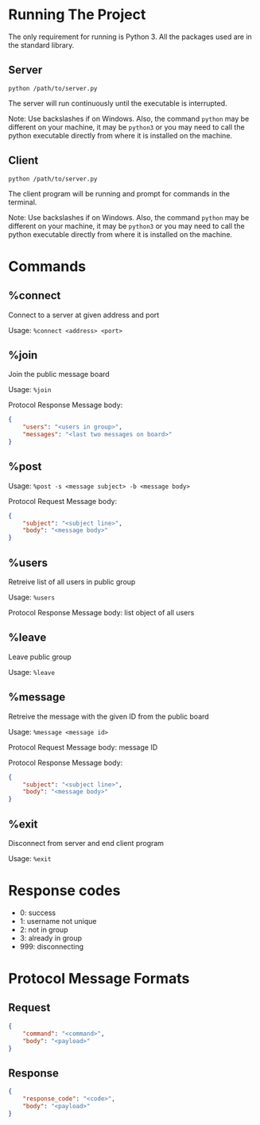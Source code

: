 # Running The Project

The only requirement for running is Python 3. All the packages used are in the standard library.

## Server

`python /path/to/server.py`

The server will run continuously until the executable is interrupted.

Note: Use backslashes if on Windows. Also, the command `python` may be different on your machine, it may be `python3` or you may need to call the python executable directly from where it is installed on the machine.

## Client

`python /path/to/server.py`

The client program will be running and prompt for commands in the terminal. 

Note: Use backslashes if on Windows. Also, the command `python` may be different on your machine, it may be `python3` or you may need to call the python executable directly from where it is installed on the machine.

# Commands

## %connect

Connect to a server at given address and port

Usage: `%connect <address> <port>`

## %join

Join the public message board

Usage: `%join`

Protocol Response Message body:

```json
{
    "users": "<users in group>",
    "messages": "<last two messages on board>"
}
```

## %post

Usage: `%post -s <message subject> -b <message body>`

Protocol Request Message body:

```json
{
    "subject": "<subject line>",
    "body": "<message body>"
}
```

## %users

Retreive list of all users in public group

Usage: `%users`

Protocol Response Message body: list object of all users

## %leave

Leave public group

Usage: `%leave`

## %message

Retreive the message with the given ID from the public board

Usage: `%message <message id>`

Protocol Request Message body: message ID

Protocol Response Message body:

```json
{
    "subject": "<subject line>",
    "body": "<message body>"
}
```

## %exit

Disconnect from server and end client program

Usage: `%exit`

# Response codes

- 0: success
- 1: username not unique
- 2: not in group
- 3: already in group
- 999: disconnecting

# Protocol Message Formats

## Request

```json
{
    "command": "<command>",
    "body": "<payload>"
}
```

## Response

```json
{
    "response_code": "<code>",
    "body": "<payload>"
}
```